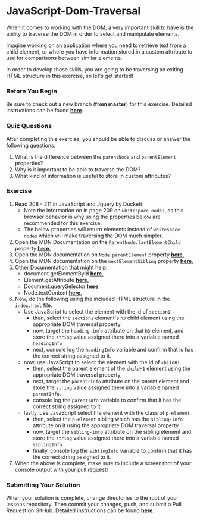 # JavaScript-Dom-Traversal

When it comes to working with the DOM, a very important skill to have is the ability to traverse the DOM in order to select and manipulate elements.

Imagine working on an application where you need to retrieve text from a child element, or where you have information stored in a custom attribute to use for comparisons between similar elements.

In order to develop those skills, you are going to be traversing an exiting HTML structure in this exercise, so let's get started!

### Before You Begin

Be sure to check out a new branch (**from master**) for this exercise. Detailed instructions can be found [**here**](../../guides/before-each-exercise.md).

### Quiz Questions
After completing this exercise, you should be able to discuss or answer the following questions:

1. What is the difference between the `parentNode` and `parentElement` properties?
1. Why is it important to be able to traverse the DOM?
1. What kind of information is useful to store in custom attributes?

### Exercise

1. Read 208 - 211 in JavaScript and Jquery by Duckett.
    - Note the information on in page 209 on `whitespace nodes`, as this browser behavior is why using the properties below are recommended for this exercise.
    - The below properties will return elements instead of `whitespace nodes` which will make traversing the DOM much simpler.
2. Open the MDN Documentation on the `ParentNode.lastElementChild` property [**here**.](https://developer.mozilla.org/en-US/docs/Web/API/ParentNode/lastElementChild)
3. Open the MDN documentation on `Node.parentElement` property [**here**.](https://developer.mozilla.org/en-US/docs/Web/API/Node/parentElement)
4. Open the MDN documentation on the `nextElementSibling` property [**here**.](https://developer.mozilla.org/en-US/docs/Web/API/NonDocumentTypeChildNode/nextElementSibling)
5. Other Documentation that might help:
    - document.getElementById [**here**.](https://developer.mozilla.org/en-US/docs/Web/API/Document/getElementById)
    - Element.getAttribute [**here**.](https://developer.mozilla.org/en-US/docs/Web/API/Element/getAttribute)
    - Document.querySelector [**here**.](https://developer.mozilla.org/en-US/docs/Web/API/Document/querySelector)
    - Node.textContent [**here**.](https://developer.mozilla.org/en-US/docs/Web/API/Node/textContent)
6. Now, do the following using the included HTML structure in the `index.html` file.
    - Use JavaScript to select the element with the id of `section1`
        - then, select the `section1` element's `h3` child element using the appropriate DOM traversal property
        - now, target the  `heading-info` attribute on that `h3` element, and store the `string` value assigned there into a variable named `headingInfo`
        - next, console log the `headingInfo` variable and confirm that is has the correct string assigned to it.
    - now, use JavaScript to select the element with the id of `childH1`
        - then, select the parent element of the `childH1` element using the appropriate DOM traversal property,
        - next, target the `parent-info` attribute on the parent element and store the `string` value assigned there into a variable named `parentInfo`.
        - console log the `parentInfo` variable to confirm that it has the correct string assigned to it.
    - lastly, use JavaScript select the element with the class of `p-element`
        - then, select the `p-element` sibling which has the `sibling-info` attribute on it using the appropriate DOM traversal property
        - now, target the `sibling-info` attribute on the sibling element and store the `string` value assigned there into a variable named `siblingInfo`.
        - finally, console log the `siblingInfo` variable to confirm that it has the correct string assigned to it.
7. When the above is complete, make sure to include a screenshot of your console output with your pull request!

### Submitting Your Solution

When your solution is complete, change directories to the root of your lessons repository. Then commit your changes, push, and submit a Pull Request on GitHub. Detailed instructions can be found [**here**](../../guides/after-each-exercise.md).
